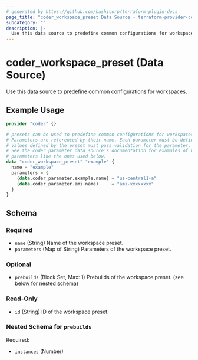 ```yaml
---
# generated by https://github.com/hashicorp/terraform-plugin-docs
page_title: "coder_workspace_preset Data Source - terraform-provider-coder"
subcategory: ""
description: |-
  Use this data source to predefine common configurations for workspaces.
---
```


# coder_workspace_preset (Data Source)

Use this data source to predefine common configurations for workspaces.

## Example Usage

```terraform
provider "coder" {}

# presets can be used to predefine common configurations for workspaces
# Parameters are referenced by their name. Each parameter must be defined in the preset.
# Values defined by the preset must pass validation for the parameter.
# See the coder_parameter data source's documentation for examples of how to define
# parameters like the ones used below.
data "coder_workspace_preset" "example" {
  name = "example"
  parameters = {
    (data.coder_parameter.example.name) = "us-central1-a"
    (data.coder_parameter.ami.name)     = "ami-xxxxxxxx"
  }
}
```

<!-- schema generated by tfplugindocs -->
## Schema

### Required

- `name` (String) Name of the workspace preset.
- `parameters` (Map of String) Parameters of the workspace preset.

### Optional

- `prebuilds` (Block Set, Max: 1) Prebuilds of the workspace preset. (see [below for nested schema](#nestedblock--prebuilds))

### Read-Only

- `id` (String) ID of the workspace preset.

<a id="nestedblock--prebuilds"></a>
### Nested Schema for `prebuilds`

Required:

- `instances` (Number)
